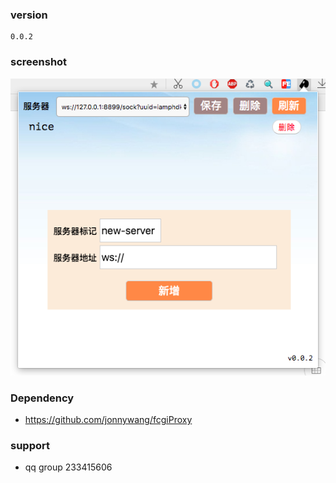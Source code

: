 
### version
```
0.0.2
```

### screenshot
![](screenshot/whistle.png)

### Dependency
 * https://github.com/jonnywang/fcgiProxy

### support
 * qq group 233415606